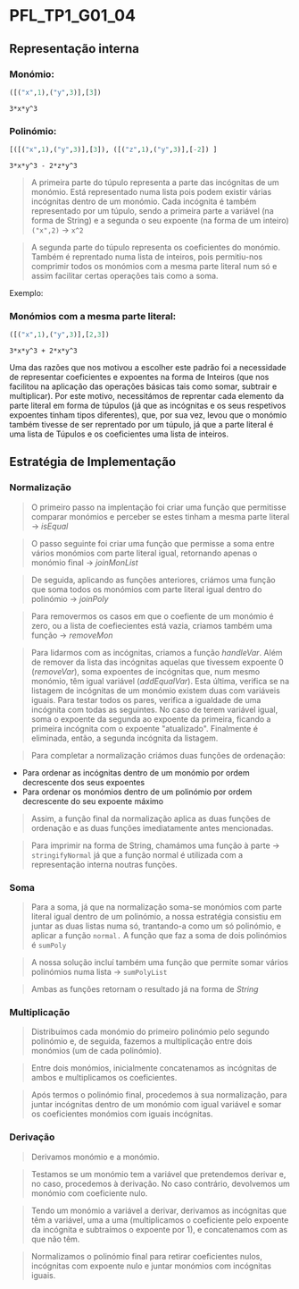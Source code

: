 # PFL_TP1_G01_04

## Representação interna

### Monómio:

``` haskell 
([("x",1),("y",3)],[3])
```
    3*x*y^3 

### Polinómio:

``` haskell 
[([("x",1),("y",3)],[3]), ([("z",1),("y",3)],[-2]) ]
```
    3*x*y^3 - 2*z*y^3


> A primeira parte do túpulo representa a parte das incógnitas de um monómio. Está representado numa lista pois podem existir várias incógnitas dentro de um monómio. Cada incógnita é também representado por um túpulo, sendo a primeira parte a variável (na forma de String) e a segunda o seu expoente (na forma de um inteiro) `("x",2)` -> `x^2`

> A segunda parte do túpulo representa os coeficientes do monómio. Também é reprentado numa lista de inteiros, pois permitiu-nos comprimir todos os monómios com a mesma parte literal num só e assim facilitar certas operações tais como a soma.

Exemplo:
### Monómios com a mesma parte literal:

``` haskell 
([("x",1),("y",3)],[2,3])
```
    3*x*y^3 + 2*x*y^3

Uma das razões que nos motivou a escolher este padrão foi a necessidade de representar coeficientes e expoentes na forma de Inteiros (que nos facilitou na aplicação das operações básicas tais como somar, subtrair e multiplicar). Por este motivo, necessitámos de reprentar cada elemento da parte literal em forma de túpulos (já que as incógnitas e os seus respetivos expoentes tinham tipos diferentes), que, por sua vez, levou que o monómio também tivesse de ser reprentado por um túpulo, já que a parte literal é uma lista de Túpulos e os coeficientes uma lista de inteiros.

## Estratégia de Implementação

### Normalização

> O primeiro passo na implentação foi criar uma função que permitisse comparar monómios e perceber se estes tinham a mesma parte literal -> *isEqual*

> O passo seguinte foi criar uma função que permisse a soma entre vários monómios com parte literal igual, retornando apenas o monómio final -> *joinMonList*

> De seguida, aplicando as funções anteriores, criámos uma função que soma todos os monómios com parte literal igual dentro do polinómio -> *joinPoly*

> Para removermos os casos em que o coefiente de um monómio é zero, ou a lista de coefiecientes está vazia, criamos também uma função -> *removeMon*

> Para lidarmos com as incógnitas, criamos a função *handleVar*. Além de remover da lista das incógnitas aquelas que tivessem expoente 0 (*removeVar*), soma expoentes de incógnitas que, num mesmo monómio, têm igual variável (*addEqualVar*). Esta última, verifica se na listagem de incógnitas de um monómio existem duas com variáveis iguais. Para testar todos os pares, verifica a igualdade de uma incógnita com todas as seguintes. No caso de terem variável igual, soma o expoente da segunda ao expoente da primeira, ficando a primeira incógnita com o expoente "atualizado". Finalmente é eliminada, então, a segunda incógnita da listagem.

> Para completar a normalização criámos duas funções de ordenação:
- Para ordenar as incógnitas dentro de um monómio por ordem decrescente dos seus expoentes
- Para ordenar os monómios dentro de um polinómio por ordem decrescente do seu expoente máximo

> Assim, a função final da normalização aplica as duas funções de ordenação e as duas funções imediatamente antes mencionadas.

> Para imprimir na forma de String, chamámos uma função à parte -> `stringifyNormal` já que a função normal é utilizada com a representação interna noutras funções.

### Soma

>Para a soma, já que na normalização soma-se monómios com parte literal igual dentro de um polinómio, a nossa estratégia consistiu em juntar  as duas listas numa só, trantando-a como um só polinómio, e aplicar a função `normal.` A função que faz a soma de dois polinómios é `sumPoly`

>A nossa solução incluí também uma função que permite somar vários polinómios numa lista -> `sumPolyList`

> Ambas as funções retornam o resultado já na forma de *String*

### Multiplicação

> Distribuímos cada monómio do primeiro polinómio pelo segundo polinómio e, de seguida, fazemos a multiplicação entre dois monómios (um de cada polinómio).

> Entre dois monómios, inicialmente concatenamos as incógnitas de ambos e multiplicamos os coeficientes.

> Após termos o polinómio final, procedemos à sua normalização, para juntar incógnitas dentro de um monómio com igual variável e somar os coeficientes monómios com iguais incógnitas.

### Derivação

> Derivamos monómio e a monómio.

> Testamos se um monómio tem a variável que pretendemos derivar e, no caso, procedemos à derivação. No caso contrário, devolvemos um monómio com coeficiente nulo.

> Tendo um monómio a variável a derivar, derivamos as incógnitas que têm a variável, uma a uma (multiplicamos o coeficiente pelo expoente da incógnita e subtraímos o expoente por 1), e concatenamos com as que não têm.

> Normalizamos o polinómio final para retirar coeficientes nulos, incógnitas com expoente nulo e juntar monómios com incógnitas iguais.
